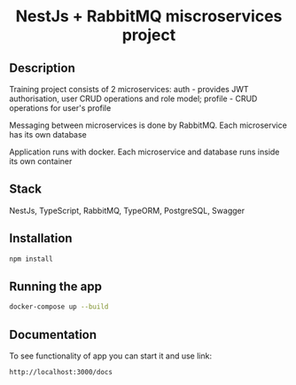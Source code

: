 <h1 align="center">


**NestJs + RabbitMQ miscroservices project**


</h1>


## Description

Training project consists of 2 microservices: auth - provides JWT authorisation, user CRUD operations and role model; profile - CRUD operations for user's profile

Messaging between microservices is done by RabbitMQ. Each microservice has its own database

Application runs with docker. Each microservice and database runs inside its own container

## Stack

NestJs, TypeScript, RabbitMQ, TypeORM, PostgreSQL, Swagger

## Installation

```bash
npm install
```

## Running the app

```bash
docker-compose up --build
```

## Documentation

To see functionality of app you can start it and use link:

```bash
http://localhost:3000/docs
```